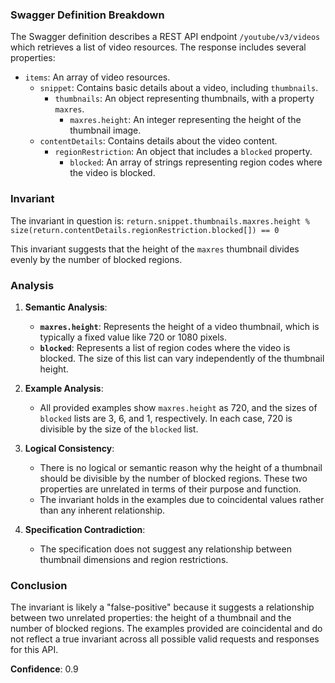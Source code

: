 ### Swagger Definition Breakdown
The Swagger definition describes a REST API endpoint `/youtube/v3/videos` which retrieves a list of video resources. The response includes several properties:
- `items`: An array of video resources.
  - `snippet`: Contains basic details about a video, including `thumbnails`.
    - `thumbnails`: An object representing thumbnails, with a property `maxres`.
      - `maxres.height`: An integer representing the height of the thumbnail image.
  - `contentDetails`: Contains details about the video content.
    - `regionRestriction`: An object that includes a `blocked` property.
      - `blocked`: An array of strings representing region codes where the video is blocked.

### Invariant
The invariant in question is:
`return.snippet.thumbnails.maxres.height % size(return.contentDetails.regionRestriction.blocked[]) == 0`

This invariant suggests that the height of the `maxres` thumbnail divides evenly by the number of blocked regions.

### Analysis
1. **Semantic Analysis**:
   - **`maxres.height`**: Represents the height of a video thumbnail, which is typically a fixed value like 720 or 1080 pixels.
   - **`blocked`**: Represents a list of region codes where the video is blocked. The size of this list can vary independently of the thumbnail height.

2. **Example Analysis**:
   - All provided examples show `maxres.height` as 720, and the sizes of `blocked` lists are 3, 6, and 1, respectively. In each case, 720 is divisible by the size of the `blocked` list.

3. **Logical Consistency**:
   - There is no logical or semantic reason why the height of a thumbnail should be divisible by the number of blocked regions. These two properties are unrelated in terms of their purpose and function.
   - The invariant holds in the examples due to coincidental values rather than any inherent relationship.

4. **Specification Contradiction**:
   - The specification does not suggest any relationship between thumbnail dimensions and region restrictions.

### Conclusion
The invariant is likely a "false-positive" because it suggests a relationship between two unrelated properties: the height of a thumbnail and the number of blocked regions. The examples provided are coincidental and do not reflect a true invariant across all possible valid requests and responses for this API.

**Confidence**: 0.9
